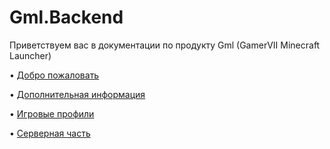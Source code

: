 # Gml.Backend

Приветствуем вас в документации по продукту Gml (GamerVII Minecraft Launcher)

• [Добро пожаловать](home.md)

• [Дополнительная информация](additional-info.md)

• [Игровые профили](profiles.md)

• [Серверная часть](server-install.md)